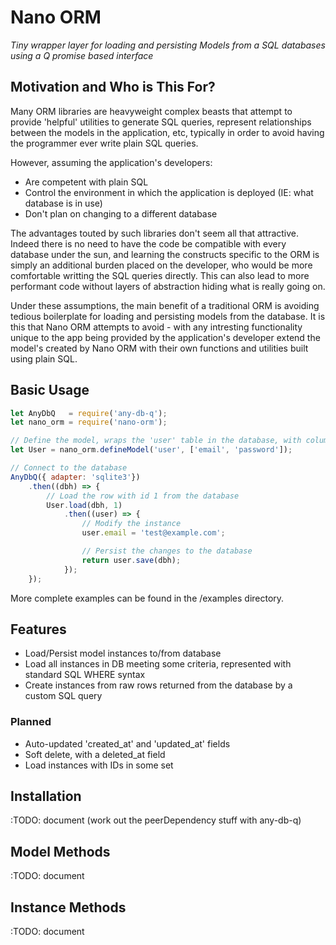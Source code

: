 # Nano ORM

_Tiny wrapper layer for loading and persisting Models from a SQL databases using a Q promise based interface_

## Motivation and Who is This For?

Many ORM libraries are heavyweight complex beasts that attempt to provide 'helpful' utilities to generate SQL queries, represent relationships between the models in the application, etc, typically in order to avoid having the programmer ever write plain SQL queries.

However, assuming the application's developers:
- Are competent with plain SQL
- Control the environment in which the application is deployed (IE: what database is in use)
- Don't plan on changing to a different database

The advantages touted by such libraries don't seem all that attractive. Indeed there is no need to have the code be compatible with every database under the sun, and learning the constructs specific to the ORM is simply an additional burden placed on the developer, who would be more comfortable writting the SQL  queries directly. This can also lead to more performant code without layers of abstraction hiding what is really going on.

Under these assumptions, the main benefit of a traditional ORM is avoiding tedious boilerplate for loading and persisting models from the database. It is this that Nano ORM attempts to avoid - with any intresting functionality unique to the app being provided by the application's developer extend the model's created by Nano ORM with their own functions and utilities built using plain SQL.

## Basic Usage

```javascript
let AnyDbQ   = require('any-db-q');
let nano_orm = require('nano-orm');

// Define the model, wraps the 'user' table in the database, with columns 'email' and 'password'
let User = nano_orm.defineModel('user', ['email', 'password']);

// Connect to the database
AnyDbQ({ adapter: 'sqlite3'})
    .then((dbh) => {
	    // Load the row with id 1 from the database
		User.load(dbh, 1)
		    .then((user) => {
			    // Modify the instance
		        user.email = 'test@example.com';

	            // Persist the changes to the database
		        return user.save(dbh);
			});
	});
```

More complete examples can be found in the /examples directory.

## Features

- Load/Persist model instances to/from database
- Load all instances in DB meeting some criteria, represented with standard SQL WHERE syntax
- Create instances from raw rows returned from the database by a custom SQL query

### Planned

- Auto-updated 'created\_at' and 'updated\_at' fields
- Soft delete, with a deleted_at field
- Load instances with IDs in some set

## Installation

:TODO: document (work out the peerDependency stuff with any-db-q)

## Model Methods

:TODO: document

## Instance Methods

:TODO: document
